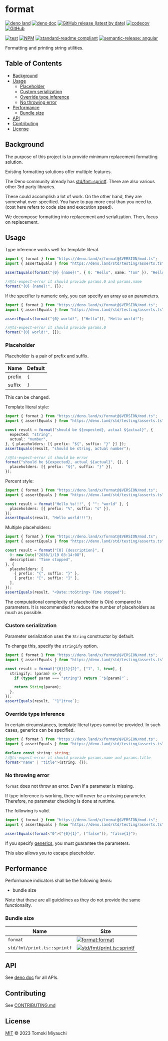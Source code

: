 # format

[![deno land](http://img.shields.io/badge/available%20on-deno.land/x-lightgrey.svg?logo=deno)](https://deno.land/x/format)
[![deno doc](https://doc.deno.land/badge.svg)](https://deno.land/x/format/mod.ts)
[![GitHub release (latest by date)](https://img.shields.io/github/v/release/TomokiMiyauci/format)](https://github.com/TomokiMiyauci/format/releases)
[![codecov](https://codecov.io/github/TomokiMiyauci/format/branch/main/graph/badge.svg)](https://codecov.io/gh/TomokiMiyauci/format)
[![GitHub](https://img.shields.io/github/license/TomokiMiyauci/format)](https://github.com/TomokiMiyauci/format/blob/main/LICENSE)

[![test](https://github.com/TomokiMiyauci/format/actions/workflows/test.yaml/badge.svg)](https://github.com/TomokiMiyauci/format/actions/workflows/test.yaml)
[![NPM](https://nodei.co/npm/@miyauci/format.png?mini=true)](https://nodei.co/npm/@miyauci/format/)
[![standard-readme compliant](https://img.shields.io/badge/readme%20style-standard-brightgreen.svg)](https://github.com/RichardLitt/standard-readme)
[![semantic-release: angular](https://img.shields.io/badge/semantic--release-angular-e10079?logo=semantic-release)](https://github.com/semantic-release/semantic-release)

Formatting and printing string utilities.

## Table of Contents <!-- omit in toc -->

- [Background](#background)
- [Usage](#usage)
  - [Placeholder](#placeholder)
  - [Custom serialization](#custom-serialization)
  - [Override type inference](#override-type-inference)
  - [No throwing error](#no-throwing-error)
- [Performance](#performance)
  - [Bundle size](#bundle-size)
- [API](#api)
- [Contributing](#contributing)
- [License](#license)

## Background

The purpose of this project is to provide minimum replacement formatting
solution.

Existing formatting solutions offer multiple features.

The Deno community already has
[std/fmt::sprintf](https://deno.land/std/fmt/printf.ts?doc=&s=sprintf). There
are also various other 3rd party libraries.

These could accomplish a lot of work. On the other hand, they are somewhat
over-specified. You have to pay more cost than you need to. (cost here refers to
code size and execution speed).

We decompose formatting into replacement and serialization. Then, focus on
replacement.

## Usage

Type inference works well for template literal.

```ts
import { format } from "https://deno.land/x/format@$VERSION/mod.ts";
import { assertEquals } from "https://deno.land/std/testing/asserts.ts";

assertEquals(format("{0} {name}!", { 0: "Hello", name: "Tom" }), "Hello Tom!");

//@ts-expect-error it should provide params.0 and params.name
format("{0} {name}!", {});
```

If the specifier is numeric only, you can specify an array as an parameters.

```ts
import { format } from "https://deno.land/x/format@$VERSION/mod.ts";
import { assertEquals } from "https://deno.land/std/testing/asserts.ts";

assertEquals(format("{0} world!", ["Hello"]), "Hello world!");

//@ts-expect-error it should provide params.0
format("{0} world!", []);
```

### Placeholder

Placeholder is a pair of prefix and suffix.

| Name   | Default |
| ------ | ------- |
| prefix | `{`     |
| suffix | `}`     |

This can be changed.

Template literal style:

```ts
import { format } from "https://deno.land/x/format@$VERSION/mod.ts";
import { assertEquals } from "https://deno.land/std/testing/asserts.ts";

const result = format("should be ${expected}, actual ${actual}", {
  expected: "string",
  actual: "number",
}, { placeholders: [{ prefix: "${", suffix: "}" }] });
assertEquals(result, "should be string, actual number");

//@ts-expect-error it should be error
format("should be ${expected}, actual ${actual}", {}, {
  placeholders: [{ prefix: "${", suffix: "}" }],
});
```

Percent style:

```ts
import { format } from "https://deno.land/x/format@$VERSION/mod.ts";
import { assertEquals } from "https://deno.land/std/testing/asserts.ts";

const result = format("Hello %s!!!", { "": "world" }, {
  placeholders: [{ prefix: "%", suffix: "s" }],
});
assertEquals(result, "Hello world!!!");
```

Multiple placeholders:

```ts
import { format } from "https://deno.land/x/format@$VERSION/mod.ts";
import { assertEquals } from "https://deno.land/std/testing/asserts.ts";

const result = format("[0] {description}", {
  0: new Date("2038/1/19 03:14:08"),
  description: "Time stopped",
}, {
  placeholders: [
    { prefix: "{", suffix: "}" },
    { prefix: "[", suffix: "]" },
  ],
});
assertEquals(result, "<Date::toString> Time stopped");
```

The computational complexity of placeholder is O(n) compared to parameters. It
is recommended to reduce the number of placeholders as much as possible.

### Custom serialization

Parameter serialization uses the `String` constructor by default.

To change this, specify the `stringify` option.

```ts
import { format } from "https://deno.land/x/format@$VERSION/mod.ts";
import { assertEquals } from "https://deno.land/std/testing/asserts.ts";

const result = format("{0}{1}{2}", ["1", 1, true], {
  stringify: (param) => {
    if (typeof param === "string") return `"${param}"`;

    return String(param);
  },
});
assertEquals(result, `"1"1true`);
```

### Override type inference

In certain circumstances, template literal types cannot be provided. In such
cases, generics can be specified.

```ts
import { format } from "https://deno.land/x/format@$VERSION/mod.ts";
import { assertEquals } from "https://deno.land/std/testing/asserts.ts";

declare const string: string;
//@ts-expect-error it should provide params.name and params.title
format<"name" | "title">(string, {});
```

### No throwing error

`format` does not throw an error. Even if a parameter is missing.

If type inference is working, there will never be a missing parameter.
Therefore, no parameter checking is done at runtime.

The following is valid.

```ts
import { format } from "https://deno.land/x/format@$VERSION/mod.ts";
import { assertEquals } from "https://deno.land/std/testing/asserts.ts";

assertEquals(format<"0">("{0}{1}", ["false"]), "false{1}");
```

If you specify [generics](#override-type-inference), you must guarantee the
parameters.

This also allows you to escape placeholder.

## Performance

Performance indicators shall be the following items:

- bundle size

Note that these are all guidelines as they do not provide the same
functionality.

### Bundle size

| Name                        | Size                                                                                                                                                                                                                                     |
| --------------------------- | ---------------------------------------------------------------------------------------------------------------------------------------------------------------------------------------------------------------------------------------- |
| `format`                    | [![format:format](https://deno.bundlejs.com/?q=https://deno.land/x/format@1.0.0/mod.ts&treeshake=[{+format+}]&badge=)](https://bundlejs.com/?q=https%3A%2F%2Fdeno.land%2Fx%2Fformat@1.0.0%2Fmod.ts&treeshake=%5B%7B+format+%7D%5D)       |
| `std/fmt/print.ts::sprintf` | [![std/fmt/print.ts::sprintf](https://deno.bundlejs.com/?q=https://deno.land/std/fmt/printf.ts&treeshake=[{+sprintf+}]&badge=)](https://bundlejs.com/?q=https%3A%2F%2Fdeno.land%2Fstd%2Ffmt%2Fprintf.ts&treeshake=%5B%7B+sprintf+%7D%5D) |

## API

See [deno doc](https://deno.land/x/format/mod.ts) for all APIs.

## Contributing

See [CONTRIBUTING.md](CONTRIBUTING.md)

## License

[MIT](LICENSE) © 2023 Tomoki Miyauchi
